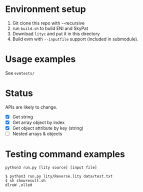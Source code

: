 # Environment setup

1. Git clone this repo with --recursive
2. run `build.sh` to build ENI and SkyPat
3. Download `lityc` and put it in this directory
4. Build evm with `--inputfile` support (included in submodule).

# Usage examples

See ``evmtests/``

# Status

APIs are likely to change.

- [x] Get string
- [x] Get array object by index
- [x] Get object attribute by key (string)
- [ ] Nested arrays & objects

# Testing command examples

```
python3 run.py [lity source] [input file]
```

```
$ python3 run.py lity/Reverse.lity data/test.txt
$ sh showresult.sh
dlroW ,olleH
```
